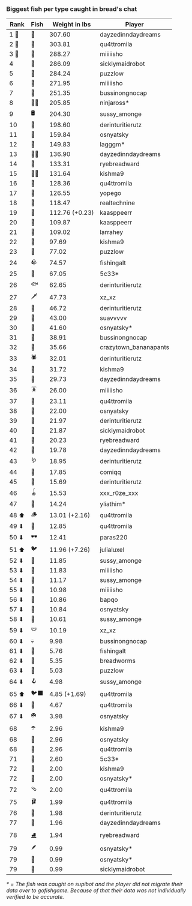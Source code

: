 ### Biggest fish per type caught in bread's chat
| Rank | Fish | Weight in lbs | Player |
|------|--------|-----------|---------|
| 1 🥇  | 🦑 | 307.60 | dayzedinndaydreams |
| 2 🥈  | 🐳 | 303.81 | qu4ttromila |
| 3 🥉  | 🦈 | 288.27 | miiiiisho |
| 4  | 🦕 | 286.09 | sicklymaidrobot |
| 5  | 🐉 | 284.24 | puzzlow |
| 6  | 🐍 | 271.95 | miiiiisho |
| 7  | 🐢 | 251.35 | bussinongnocap |
| 8  | 🐻‍❄ | 205.85 | ninjaross* |
| 9  | 🛢️ | 204.30 | sussy_amonge |
| 10  | 🐙 | 198.60 | derinturitierutz |
| 11  | 🐋 | 159.84 | osnyatsky |
| 12  | 🐊 | 149.83 | lagggm* |
| 13  | 🧜‍♀️ | 136.90 | dayzedinndaydreams |
| 14  | 🦭 | 133.31 | ryebreadward |
| 15  | 🧞‍♂ | 131.64 | kishma9 |
| 16  | 🦪 | 128.36 | qu4ttromila |
| 17  | 🦞 | 126.55 | yopego |
| 18  | 🧟 | 118.47 | realtechnine |
| 19  | 🐬 | 112.76 (+0.23) | kaasppeerr |
| 20  | 📱 | 109.87 | kaasppeerr |
| 21  | 🦇 | 109.02 | larrahey |
| 22  | 🪸 | 97.69 | kishma9 |
| 23  | 👑 | 77.02 | puzzlow |
| 24  | 🪨 | 74.57 | fishingalt |
| 25  | 🦐 | 67.05 | 5c33* |
| 26  | 🐟 | 62.65 | derinturitierutz |
| 27  | 🗡️ | 47.73 | xz_xz |
| 28  | 🐸 | 46.72 | derinturitierutz |
| 29  | 🦫 | 43.00 | suavvvvv |
| 30  | 🐧 | 41.60 | osnyatsky* |
| 31  | 🦀 | 38.91 | bussinongnocap |
| 32  | 🐡 | 35.66 | crazytown_bananapants |
| 33  | 🕷️ | 32.01 | derinturitierutz |
| 34  | 🥒 | 31.72 | kishma9 |
| 35  | 🧽 | 29.73 | dayzedinndaydreams |
| 36  | 🪳 | 26.00 | miiiiisho |
| 37  | 🎰 | 23.11 | qu4ttromila |
| 38  | 🦠 | 22.00 | osnyatsky |
| 39  | 🐠 | 21.97 | derinturitierutz |
| 40  | 🪼 | 21.87 | sicklymaidrobot |
| 41  | 🧭 | 20.23 | ryebreadward |
| 42  | 🦦 | 19.78 | dayzedinndaydreams |
| 43  | 🪱 | 18.95 | derinturitierutz |
| 44  | 🍄 | 17.85 | comiqq |
| 45  | 🦆 | 15.69 | derinturitierutz |
| 46  | 🪀 | 15.53 | xxx_r0ze_xxx |
| 47  | 🐌 | 14.24 | yliathim* |
| 48 ⬆ | 🪵 | 13.01 (+2.16) | qu4ttromila |
| 49 ⬇ | 🎱 | 12.85 | qu4ttromila |
| 50 ⬇ | 🕶️ | 12.41 | paras220 |
| 51 ⬆ | 🐦 | 11.96 (+7.26) | julialuxel |
| 52 ⬇ | 👒 | 11.85 | sussy_amonge |
| 53 ⬇ | 🧸 | 11.83 | miiiiisho |
| 54 ⬇ | 🧃 | 11.17 | sussy_amonge |
| 55 ⬇ | 🧊 | 10.98 | miiiiisho |
| 56 ⬇ | 🪹 | 10.86 | bapqo |
| 57 ⬇ | 🪺 | 10.84 | osnyatsky |
| 58 ⬇ | 🦎 | 10.61 | sussy_amonge |
| 59 ⬇ | 🩲 | 10.19 | xz_xz |
| 60 ⬇ | 💀 | 9.98 | bussinongnocap |
| 61 ⬇ | 🎏 | 5.76 | fishingalt |
| 62 ⬇ | 🧵 | 5.35 | breadworms |
| 63 ⬇ | 🐚 | 5.03 | puzzlow |
| 64 ⬇ | 🪝 | 4.98 | sussy_amonge |
| 65 ⬆ | 🐦‍⬛ | 4.85 (+1.69) | qu4ttromila |
| 66 ⬇ | 🥫 | 4.67 | qu4ttromila |
| 67 ⬇ | ☘️ | 3.98 | osnyatsky |
| 68  | ☂️ | 2.96 | kishma9 |
| 68  | 🌹 | 2.96 | osnyatsky |
| 68  | 🥪 | 2.96 | qu4ttromila |
| 71  | 🍬 | 2.60 | 5c33* |
| 72  | 👟 | 2.00 | kishma9 |
| 72  | 🧦 | 2.00 | osnyatsky* |
| 72  | 🩴 | 2.00 | qu4ttromila |
| 75  | 🩰 | 1.99 | qu4ttromila |
| 76  | 👢 | 1.98 | derinturitierutz |
| 77  | 🌿 | 1.96 | dayzedinndaydreams |
| 78  | ⛸️ | 1.94 | ryebreadward |
| 79  | 🪶 | 0.99 | osnyatsky* |
| 79  | 🧣 | 0.99 | osnyatsky* |
| 79  | 🧤 | 0.99 | sicklymaidrobot |

_* = The fish was caught on supibot and the player did not migrate their data over to gofishgame. Because of that their data was not individually verified to be accurate._
